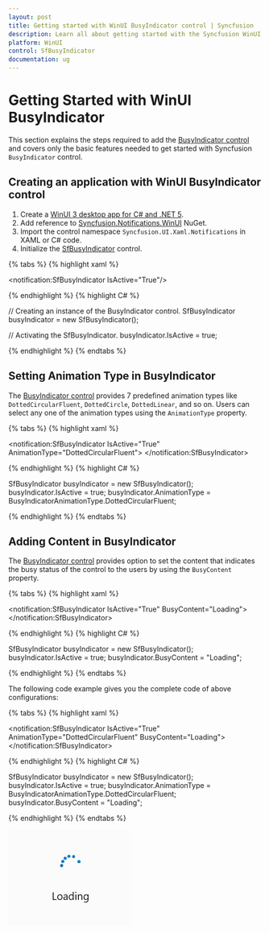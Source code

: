 ```yaml
---
layout: post
title: Getting started with WinUI BusyIndicator control | Syncfusion
description: Learn all about getting started with the Syncfusion WinUI BusyIndicator(SfBusyIndicator) control and its basic features here.
platform: WinUI
control: SfBusyIndicator
documentation: ug
---
```


# Getting Started with WinUI BusyIndicator

This section explains the steps required to add the [BusyIndicator control](https://www.syncfusion.com/winui-controls/busy-indicator) and covers only the basic features needed to get started with Syncfusion `BusyIndicator` control.

## Creating an application with WinUI BusyIndicator control

1. Create a [WinUI 3 desktop app for C# and .NET 5](https://docs.microsoft.com/en-us/windows/apps/winui/winui3/get-started-winui3-for-desktop).
2. Add reference to [Syncfusion.Notifications.WinUI](https://www.nuget.org/packages/Syncfusion.Notifications.WinUI) NuGet. 
3. Import the control namespace `Syncfusion.UI.Xaml.Notifications` in XAML or C# code.
4. Initialize the [SfBusyIndicator](https://help.syncfusion.com/cr/winui/Syncfusion.UI.Xaml.Notifications.SfBusyIndicator.html) control.

{% tabs %}
{% highlight xaml %}

<Page
    x:Class="GettingStarted.MainPage"
    xmlns="http://schemas.microsoft.com/winfx/2006/xaml/presentation"
    xmlns:x="http://schemas.microsoft.com/winfx/2006/xaml"
    xmlns:local="using:GettingStarted"
    xmlns:d="http://schemas.microsoft.com/expression/blend/2008"
    xmlns:mc="http://schemas.openxmlformats.org/markup-compatibility/2006"
    xmlns:notification="using:Syncfusion.UI.Xaml.Notifications"
    mc:Ignorable="d"
    Background="{ThemeResource ApplicationPageBackgroundThemeBrush}">
    <Grid>
      <notification:SfBusyIndicator IsActive="True"/>
    </Grid>
</Page>

{% endhighlight %}
{% highlight C# %}

// Creating an instance of the BusyIndicator control.
SfBusyIndicator busyIndicator = new SfBusyIndicator();

// Activating the SfBusyIndicator.
busyIndicator.IsActive = true;

{% endhighlight %}
{% endtabs %}

## Setting Animation Type in BusyIndicator

The [BusyIndicator control](https://www.syncfusion.com/winui-controls/busy-indicator) provides 7 predefined animation types like `DottedCircularFluent`, `DottedCircle`, `DottedLinear`, and so on. Users can select any one of the animation types using the `AnimationType` property.

{% tabs %}
{% highlight xaml %}

<notification:SfBusyIndicator IsActive="True"
     AnimationType="DottedCircularFluent">
</notification:SfBusyIndicator>

{% endhighlight %}
{% highlight C# %}

SfBusyIndicator busyIndicator = new SfBusyIndicator();
busyIndicator.IsActive = true;
busyIndicator.AnimationType = BusyIndicatorAnimationType.DottedCircularFluent;

{% endhighlight %}
{% endtabs %}

## Adding Content in BusyIndicator

The [BusyIndicator control](https://www.syncfusion.com/winui-controls/busy-indicator) provides option to set the content that indicates the busy status of the control to the users by using the `BusyContent` property.

{% tabs %}
{% highlight xaml %}

<notification:SfBusyIndicator IsActive="True"
     BusyContent="Loading">
</notification:SfBusyIndicator>

{% endhighlight %}
{% highlight C# %}

SfBusyIndicator busyIndicator = new SfBusyIndicator();
busyIndicator.IsActive = true;
busyIndicator.BusyContent = "Loading";

{% endhighlight %}
{% endtabs %}

The following code example gives you the complete code of above configurations:

{% tabs %}
{% highlight xaml %}

<notification:SfBusyIndicator IsActive="True"
     AnimationType="DottedCircularFluent"
     BusyContent="Loading">
</notification:SfBusyIndicator>

{% endhighlight %}
{% highlight C# %}

SfBusyIndicator busyIndicator = new SfBusyIndicator();
busyIndicator.IsActive = true;
busyIndicator.AnimationType = BusyIndicatorAnimationType.DottedCircularFluent;
busyIndicator.BusyContent = "Loading";

{% endhighlight %}
{% endtabs %}

![BusyIndicator control getting started in WinUI](BusyIndicator_images/winui_busyindicator_getting_started.gif)
